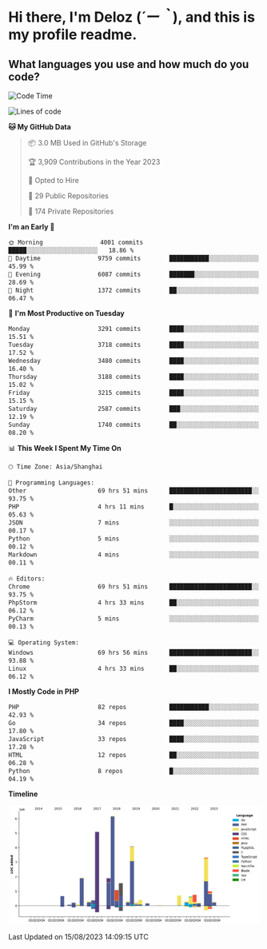# **Hi there, I'm Deloz (*´ー｀*), and this is my profile readme.**

## **What languages you use and how much do you code?**

<!--START_SECTION:waka-->
![Code Time](http://img.shields.io/badge/Code%20Time-2%2C149%20hrs%2043%20mins-blue)

![Lines of code](https://img.shields.io/badge/From%20Hello%20World%20I%27ve%20Written-31.5%20million%20lines%20of%20code-blue)

**🐱 My GitHub Data** 

> 📦 3.0 MB Used in GitHub's Storage 
 > 
> 🏆 3,909 Contributions in the Year 2023
 > 
> 💼 Opted to Hire
 > 
> 📜 29 Public Repositories 
 > 
> 🔑 174 Private Repositories 
 > 
**I'm an Early 🐤** 

```text
🌞 Morning                4001 commits        █████░░░░░░░░░░░░░░░░░░░░   18.86 % 
🌆 Daytime                9759 commits        ███████████░░░░░░░░░░░░░░   45.99 % 
🌃 Evening                6087 commits        ███████░░░░░░░░░░░░░░░░░░   28.69 % 
🌙 Night                  1372 commits        ██░░░░░░░░░░░░░░░░░░░░░░░   06.47 % 
```
📅 **I'm Most Productive on Tuesday** 

```text
Monday                   3291 commits        ████░░░░░░░░░░░░░░░░░░░░░   15.51 % 
Tuesday                  3718 commits        ████░░░░░░░░░░░░░░░░░░░░░   17.52 % 
Wednesday                3480 commits        ████░░░░░░░░░░░░░░░░░░░░░   16.40 % 
Thursday                 3188 commits        ████░░░░░░░░░░░░░░░░░░░░░   15.02 % 
Friday                   3215 commits        ████░░░░░░░░░░░░░░░░░░░░░   15.15 % 
Saturday                 2587 commits        ███░░░░░░░░░░░░░░░░░░░░░░   12.19 % 
Sunday                   1740 commits        ██░░░░░░░░░░░░░░░░░░░░░░░   08.20 % 
```


📊 **This Week I Spent My Time On** 

```text
🕑︎ Time Zone: Asia/Shanghai

💬 Programming Languages: 
Other                    69 hrs 51 mins      ███████████████████████░░   93.75 % 
PHP                      4 hrs 11 mins       █░░░░░░░░░░░░░░░░░░░░░░░░   05.63 % 
JSON                     7 mins              ░░░░░░░░░░░░░░░░░░░░░░░░░   00.17 % 
Python                   5 mins              ░░░░░░░░░░░░░░░░░░░░░░░░░   00.12 % 
Markdown                 4 mins              ░░░░░░░░░░░░░░░░░░░░░░░░░   00.11 % 

🔥 Editors: 
Chrome                   69 hrs 51 mins      ███████████████████████░░   93.75 % 
PhpStorm                 4 hrs 33 mins       ██░░░░░░░░░░░░░░░░░░░░░░░   06.12 % 
PyCharm                  5 mins              ░░░░░░░░░░░░░░░░░░░░░░░░░   00.13 % 

💻 Operating System: 
Windows                  69 hrs 56 mins      ███████████████████████░░   93.88 % 
Linux                    4 hrs 33 mins       ██░░░░░░░░░░░░░░░░░░░░░░░   06.12 % 
```

**I Mostly Code in PHP** 

```text
PHP                      82 repos            ███████████░░░░░░░░░░░░░░   42.93 % 
Go                       34 repos            ████░░░░░░░░░░░░░░░░░░░░░   17.80 % 
JavaScript               33 repos            ████░░░░░░░░░░░░░░░░░░░░░   17.28 % 
HTML                     12 repos            ██░░░░░░░░░░░░░░░░░░░░░░░   06.28 % 
Python                   8 repos             █░░░░░░░░░░░░░░░░░░░░░░░░   04.19 % 
```



**Timeline**

![Lines of Code chart](https://raw.githubusercontent.com/deloz/deloz/main/assets/bar_graph.png)


 Last Updated on 15/08/2023 14:09:15 UTC
<!--END_SECTION:waka-->
